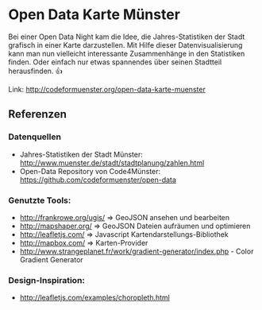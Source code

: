 
# Open Data Karte Münster
Bei einer Open Data Night kam die Idee, die Jahres-Statistiken der Stadt grafisch in einer Karte darzustellen.
Mit Hilfe dieser Datenvisualisierung kann man nun vielleicht interessante Zusammenhänge in den Statistiken finden.
Oder einfach nur etwas spannendes über seinen Stadtteil herausfinden.
:+1: 

Link: http://codeformuenster.org/open-data-karte-muenster

## Referenzen
### Datenquellen
- Jahres-Statistiken der Stadt Münster: http://www.muenster.de/stadt/stadtplanung/zahlen.html
- Open-Data Repository von Code4Münster: https://github.com/codeformuenster/open-data

### Genutzte Tools: 
- http://frankrowe.org/ugis/ => GeoJSON ansehen und bearbeiten
- http://mapshaper.org/ => GeoJSON Dateien aufräumen und optimieren
- http://leafletjs.com/ => Javascript Kartendarstellungs-Bibliothek
- http://mapbox.com/ => Karten-Provider
- http://www.strangeplanet.fr/work/gradient-generator/index.php - Color Gradient Generator

### Design-Inspiration: 
- http://leafletjs.com/examples/choropleth.html